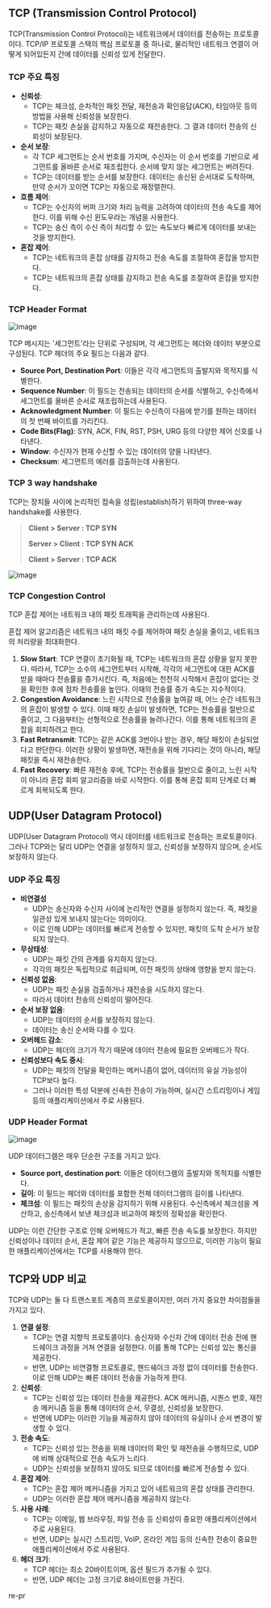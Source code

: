 ## TCP (Transmission Control Protocol)

TCP(Transmission Control Protocol)는 네트워크에서 데이터를 전송하는 프로토콜이다. TCP/IP 프로토콜 스택의 핵심 프로토콜 중 하나로, 물리적인 네트워크 연결이 어떻게 되어있든지 간에 데이터를 신뢰성 있게 전달한다.

### TCP 주요 특징

- **신뢰성**:
    - TCP는 체크섬, 순차적인 패킷 전달, 재전송과 확인응답(ACK), 타임아웃 등의 방법을 사용해 신뢰성을 보장한다.
    - TCP는 패킷 손실을 감지하고 자동으로 재전송한다. 그 결과 데이터 전송의 신뢰성이 보장된다.
- **순서 보장**:
    - 각 TCP 세그먼트는 순서 번호를 가지며, 수신자는 이 순서 번호를 기반으로 세그먼트를 올바른 순서로 재조립한다. 순서에 맞지 않는 세그먼트는 버려진다.
    - TCP는 데이터를 받는 순서를 보장한다. 데이터는 송신된 순서대로 도착하며, 만약 순서가 꼬이면 TCP는 자동으로 재정렬한다.
- **흐름 제어**:
    - TCP는 수신자의 버퍼 크기와 처리 능력을 고려하여 데이터의 전송 속도를 제어한다. 이를 위해 수신 윈도우라는 개념을 사용한다.
    - TCP는 송신 측이 수신 측이 처리할 수 있는 속도보다 빠르게 데이터를 보내는 것을 방지한다.
- **혼잡 제어**:
    - TCP는 네트워크의 혼잡 상태를 감지하고 전송 속도를 조절하여 혼잡을 방지한다.
    - TCP는 네트워크의 혼잡 상태를 감지하고 전송 속도를 조절하여 혼잡을 방지한다.

### TCP Header Format

![image](https://github.com/SoftwareMaestro-Backend-Study/cs-study/assets/83508073/64ddabd0-7cd5-4f3f-9b4b-f7f61ab171d3)


TCP 메시지는 '세그먼트'라는 단위로 구성되며, 각 세그먼트는 헤더와 데이터 부분으로 구성된다. TCP 헤더의 주요 필드는 다음과 같다.

- **Source Port, Destination Port**: 이들은 각각 세그먼트의 출발지와 목적지를 식별한다.
- **Sequence Number**: 이 필드는 전송되는 데이터의 순서를 식별하고, 수신측에서 세그먼트를 올바른 순서로 재조립하는데 사용된다.
- **Acknowledgment Number**: 이 필드는 수신측이 다음에 받기를 원하는 데이터의 첫 번째 바이트를 가리킨다.
- **Code Bits(Flag)**: SYN, ACK, FIN, RST, PSH, URG 등의 다양한 제어 신호를 나타낸다.
- **Window**: 수신자가 현재 수신할 수 있는 데이터의 양을 나타낸다.
- **Checksum**: 세그먼트의 에러를 검출하는데 사용된다.

### TCP 3 way handshake

TCP는 장치들 사이에 논리적인 접속을 성립(establish)하기 위하여 three-way handshake를 사용한다.

> **Client > Server : TCP SYN**
> 
> 
> **Server > Client : TCP SYN ACK**
> 
> **Client > Server : TCP ACK**
> 

![image](https://github.com/SoftwareMaestro-Backend-Study/cs-study/assets/83508073/bbf0ba46-622c-4a95-b5d8-95f2fe8a7e18)

### TCP Congestion Control

TCP 혼잡 제어는 네트워크 내의 패킷 트래픽을 관리하는데 사용된다. 

혼잡 제어 알고리즘은 네트워크 내의 패킷 수를 제어하여 패킷 손실을 줄이고, 네트워크의 처리량을 최대화한다. 

1. **Slow Start**: TCP 연결이 초기화될 때, TCP는 네트워크의 혼잡 상황을 알지 못한다. 따라서, TCP는 소수의 세그먼트부터 시작해, 각각의 세그먼트에 대한 ACK를 받을 때마다 전송률을 증가시킨다. 즉, 처음에는 천천히 시작해서 혼잡이 없다는 것을 확인한 후에 점차 전송률을 높인다. 이때의 전송률 증가 속도는 지수적이다.
2. **Congestion Avoidance**: 느린 시작으로 전송률을 높여갈 때, 어느 순간 네트워크의 혼잡이 발생할 수 있다. 이때 패킷 손실이 발생하면, TCP는 전송률을 절반으로 줄이고, 그 다음부터는 선형적으로 전송률을 늘려나간다. 이를 통해 네트워크의 혼잡을 회피하려고 한다.
3. **Fast Retransmit**: TCP는 같은 ACK를 3번이나 받는 경우, 해당 패킷이 손실되었다고 판단한다. 이러한 상황이 발생하면, 재전송을 위해 기다리는 것이 아니라, 해당 패킷을 즉시 재전송한다.
4. **Fast Recovery**: 빠른 재전송 후에, TCP는 전송률을 절반으로 줄이고, 느린 시작이 아니라 혼잡 회피 알고리즘을 바로 시작한다. 이를 통해 혼잡 회피 단계로 더 빠르게 회복되도록 한다.

## UDP(User Datagram Protocol)

UDP(User Datagram Protocol) 역시 데이터를 네트워크로 전송하는 프로토콜이다. 그러나 TCP와는 달리 UDP는 연결을 설정하지 않고, 신뢰성을 보장하지 않으며, 순서도 보장하지 않는다.

### UDP 주요 특징

- **비연결성**
    - UDP는 송신자와 수신자 사이에 논리적인 연결을 설정하지 않는다. 즉, 패킷을 일관성 있게 보내지 않는다는 의미이다.
    - 이로 인해 UDP는 데이터를 빠르게 전송할 수 있지만, 패킷의 도착 순서가 보장되지 않는다.
- **무상태성**:
    - UDP는 패킷 간의 관계를 유지하지 않는다.
    - 각각의 패킷은 독립적으로 취급되며, 이전 패킷의 상태에 영향을 받지 않는다.
- **신뢰성 없음**:
    - UDP는 패킷 손실을 검출하거나 재전송을 시도하지 않는다.
    - 따라서 데이터 전송의 신뢰성이 떨어진다.
- **순서 보장 없음**:
    - UDP는 데이터의 순서를 보장하지 않는다.
    - 데이터는 송신 순서와 다를 수 있다.
- **오버헤드 감소**:
    - UDP는 헤더의 크기가 작기 때문에 데이터 전송에 필요한 오버헤드가 작다.
- **신뢰성보다 속도 중시**:
    - UDP는 패킷의 전달을 확인하는 메커니즘이 없어, 데이터의 유실 가능성이 TCP보다 높다.
    - 그러나 이러한 특성 덕분에 신속한 전송이 가능하며, 실시간 스트리밍이나 게임 등의 애플리케이션에서 주로 사용된다.

### UDP Header Format

![image](https://github.com/SoftwareMaestro-Backend-Study/cs-study/assets/83508073/236bfe69-17eb-455a-9f20-531809240f6e)

UDP 데이터그램은 매우 단순한 구조를 가지고 있다. 

- **Source port, destination port**: 이들은 데이터그램의 출발지와 목적지를 식별한다.
- **길이**: 이 필드는 헤더와 데이터를 포함한 전체 데이터그램의 길이를 나타낸다.
- **체크섬**: 이 필드는 패킷의 손상을 감지하기 위해 사용된다. 수신측에서 체크섬을 계산하고, 송신측에서 보낸 체크섬과 비교하여 패킷의 정확성을 확인한다.

UDP는 이런 간단한 구조로 인해 오버헤드가 적고, 빠른 전송 속도를 보장한다. 하지만 신뢰성이나 데이터 순서, 혼잡 제어 같은 기능은 제공하지 않으므로, 이러한 기능이 필요한 애플리케이션에서는 TCP를 사용해야 한다.

## TCP와 UDP 비교

TCP와 UDP는 둘 다 트랜스포트 계층의 프로토콜이지만, 여러 가지 중요한 차이점들을 가지고 있다.

1. **연결 설정**: 
    - TCP는 연결 지향적 프로토콜이다. 송신자와 수신자 간에 데이터 전송 전에 핸드쉐이크 과정을 거쳐 연결을 설정한다. 이를 통해 TCP는 신뢰성 있는 통신을 제공한다.
    - 반면, UDP는 비연결형 프로토콜로, 핸드쉐이크 과정 없이 데이터를 전송한다. 이로 인해 UDP는 빠른 데이터 전송을 가능하게 한다.
2. **신뢰성**: 
    - TCP는 신뢰성 있는 데이터 전송을 제공한다. ACK 메커니즘, 시퀀스 번호, 재전송 메커니즘 등을 통해 데이터의 순서, 무결성, 신뢰성을 보장한다.
    - 반면에 UDP는 이러한 기능을 제공하지 않아 데이터의 유실이나 순서 변경이 발생할 수 있다.
3. **전송 속도**: 
    - TCP는 신뢰성 있는 전송을 위해 데이터의 확인 및 재전송을 수행하므로, UDP에 비해 상대적으로 전송 속도가 느리다.
    - UDP는 신뢰성을 보장하지 않아도 되므로 데이터를 빠르게 전송할 수 있다.
4. **혼잡 제어**: 
    - TCP는 혼잡 제어 메커니즘을 가지고 있어 네트워크의 혼잡 상태를 관리한다.
    - UDP는 이러한 혼잡 제어 메커니즘을 제공하지 않는다.
5. **사용 사례**: 
    - TCP는 이메일, 웹 브라우징, 파일 전송 등 신뢰성이 중요한 애플리케이션에서 주로 사용된다.
    - 반면, UDP는 실시간 스트리밍, VoIP, 온라인 게임 등의 신속한 전송이 중요한 애플리케이션에서 주로 사용된다.
6. **헤더 크기**: 
    - TCP 헤더는 최소 20바이트이며, 옵션 필드가 추가될 수 있다.
    - 반면, UDP 헤더는 고정 크기로 8바이트만을 가진다.
  


re-pr
